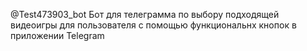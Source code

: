 @Test473903_bot
Бот для телеграмма по выбору подходящей видеоигры для пользователя с помощью функциональнх кнопок в приложении Telegram
